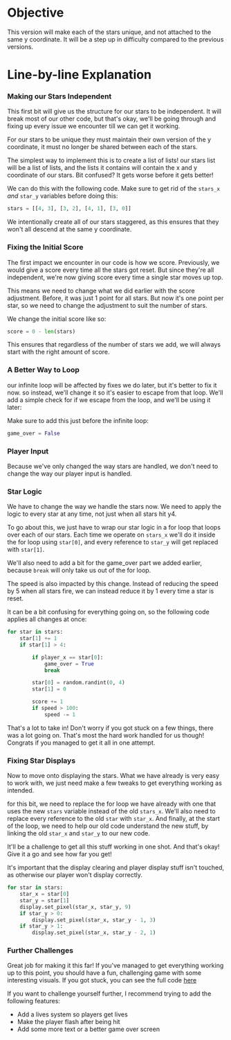 # Objective
This version will make each of the stars unique, and not attached to the same y coordinate. It will be a step up in difficulty compared to the previous versions.

# Line-by-line Explanation

### Making our Stars Independent

This first bit will give us the structure for our stars to be independent. It will break most of our other code, but that's okay, we'll be going through and fixing up every issue we encounter till we can get it working.

For our stars to be unique they must maintain their own version of the y coordinate, it must no longer be shared between each of the stars.

The simplest way to implement this is to create a list of lists! our stars list will be a list of lists, and the lists it contains will contain the x and y coordinate of our stars. Bit confused? It gets worse before it gets better!

We can do this with the following code. Make sure to get rid of the `stars_x` *and* `star_y` variables before doing this:

```py
stars = [[4, 3], [3, 2], [4, 1], [3, 0]]
```

We intentionally create all of our stars staggered, as this ensures that they won't all descend at the same y coordinate.

### Fixing the Initial Score

The first impact we encounter in our code is how we score. Previously, we would give a score every time all the stars got reset. But since they're all independent, we're now giving score every time a single star moves up top.

This means we need to change what we did earlier with the score adjustment. Before, it was just 1 point for all stars. But now it's one point per star, so we need to change the adjustment to suit the number of stars.

We change the initial score like so:

```py
score = 0 - len(stars)
```

This ensures that regardless of the number of stars we add, we will always start with the right amount of score.

### A Better Way to Loop

our infinite loop will be affected by fixes we do later, but it's better to fix it now. so instead, we'll change it so it's easier to escape from that loop. We'll add a simple check for if we escape from the loop, and we'll be using it later:

Make sure to add this just before the infinite loop:

```py
game_over = False
```

### Player Input

Because we've only changed the way stars are handled, we don't need to change the way our player input is handled.

### Star Logic

We have to change the way we handle the stars now. We need to apply the logic to every star at any time, not just when all stars hit y4.

To go about this, we just have to wrap our star logic in a for loop that loops over each of our stars. Each time we operate on `stars_x` we'll do it inside the for loop using `star[0]`, and every reference to `star_y` will get replaced with `star[1]`.

We'll also need to add a bit for the game_over part we added earlier, because `break` will only take us out of the for loop.

The speed is also impacted by this change. Instead of reducing the speed by 5 when all stars fire, we can instead reduce it by 1 every time a star is reset.

It can be a bit confusing for everything going on, so the following code applies all changes at once:

```py
for star in stars:
    star[1] += 1
    if star[1] > 4:

        if player_x == star[0]:
            game_over = True
            break

        star[0] = random.randint(0, 4)
        star[1] = 0

        score += 1
        if speed > 100:
            speed -= 1
```

That's a lot to take in! Don't worry if you got stuck on a few things, there was a lot going on. That's most the hard work handled for us though! Congrats if you managed to get it all in one attempt.

### Fixing Star Displays

Now to move onto displaying the stars. What we have already is very easy to work with, we just need make a few tweaks to get everything working as intended.

for this bit, we need to replace the for loop we have already with one that uses the new `stars` variable instead of the old `stars_x`. We'll also need to replace every reference to the old `star` with `star_x`. And finally, at the start of the loop, we need to help our old code understand the new stuff, by linking the old `star_x` and `star_y` to our new code.

It'll be a challenge to get all this stuff working in one shot. And that's okay! Give it a go and see how far you get!

It's important that the display clearing and player display stuff isn't touched, as otherwise our player won't display correctly.

```py
for star in stars:
    star_x = star[0]
    star_y = star[1]
    display.set_pixel(star_x, star_y, 9)
    if star_y > 0:
        display.set_pixel(star_x, star_y - 1, 3)
    if star_y > 1:
        display.set_pixel(star_x, star_y - 2, 1)
```

### Further Challenges

Great job for making it this far! If you've managed to get everything working up to this point, you should have a fun, challenging game with some interesting visuals. If you got stuck, you can see the full code [here](./v5.py)

If you want to challenge yourself further, I recommend trying to add the following features:
* Add a lives system so players get lives
* Make the player flash after being hit
* Add some more text or a better game over screen
